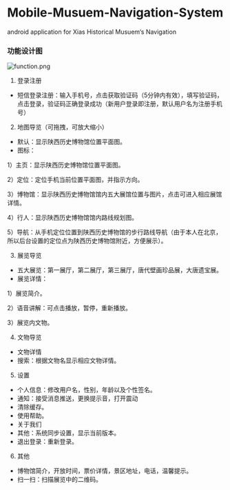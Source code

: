 # Mobile-Musuem-Navigation-System
android application for Xias Historical Musuem‘s Navigation

### 功能设计图

![function.png](https://i.loli.net/2019/01/19/5c42cd571b0e5.png)

1. 登录注册

* 短信登录注册：输入手机号，点击获取验证码（5分钟内有效），填写验证码，点击登录，验证码正确登录成功（新用户登录即注册，默认用户名为注册手机号）

2. 地图导览（可拖拽，可放大缩小）
  
 * 默认：显示陕西历史博物馆位置平面图。
 * 图标：
 
1）主页：显示陕西历史博物馆位置平面图。

2）定位：定位手机当前位置平面图，并指示方向。

3）博物馆：显示陕西历史博物馆馆内五大展馆位置与图片，点击可进入相应展馆详情。
    
4）行人：显示陕西历史博物馆馆内路线规划图。

5）导航：从手机定位位置到陕西历史博物馆的步行路线导航（由于本人在北京，所以后台设置的定位点为陕西历史博物馆附近，方便展示）。

3. 展览导览
* 五大展览：第一展厅，第二展厅，第三展厅，唐代壁画珍品展，大唐遗宝展。
* 展览详情：
 
1）展览简介。 

2）语音讲解：可点击播放，暂停，重新播放。
 
3）展览内文物。

4. 文物导览
* 文物详情
* 搜索：根据文物名显示相应文物详情。

5. 设置
* 个人信息：修改用户名，性别，年龄以及个性签名。
* 通知：接受消息推送，更换提示音，打开震动
* 清除缓存。
* 使用帮助。
* 关于我们
*	其他：系统同步设置，显示当前版本。
* 退出登录：重新登录。

6. 其他
* 博物馆简介，开放时间，票价详情，景区地址，电话，温馨提示。
* 扫一扫：扫描展览中的二维码。
